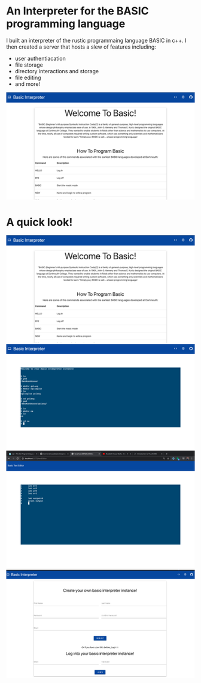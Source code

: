 # An Interpreter for the BASIC programming language

I built an interpreter of the rustic programmaing language BASIC in c++. I then created a server
that hosts a slew of features including:

- user authentiacation
- file storage
- directory interactions and storage
- file editing
- and more!

![About page](.assets/about.png)

# A quick look!

![About page](.assets/about.png)
![Terminal page](.assets/terminal.png)
![Text editor page](.assets/basicTextEditor.png)
![Login page](.assets/login.png)

